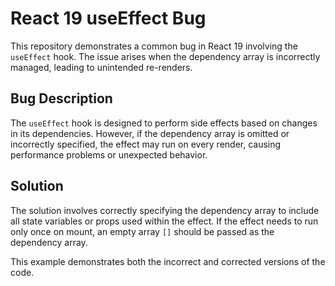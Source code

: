 # React 19 useEffect Bug

This repository demonstrates a common bug in React 19 involving the `useEffect` hook.  The issue arises when the dependency array is incorrectly managed, leading to unintended re-renders.

## Bug Description

The `useEffect` hook is designed to perform side effects based on changes in its dependencies.  However, if the dependency array is omitted or incorrectly specified, the effect may run on every render, causing performance problems or unexpected behavior. 

## Solution

The solution involves correctly specifying the dependency array to include all state variables or props used within the effect.  If the effect needs to run only once on mount, an empty array `[]` should be passed as the dependency array. 

This example demonstrates both the incorrect and corrected versions of the code.